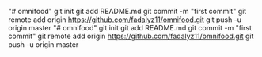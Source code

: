"# omnifood"  git init git add README.md git commit -m "first commit" git remote add origin https://github.com/fadalyz11/omnifood.git git push -u origin master
"# omnifood"  git init git add README.md git commit -m "first commit" git remote add origin https://github.com/fadalyz11/omnifood.git git push -u origin master
